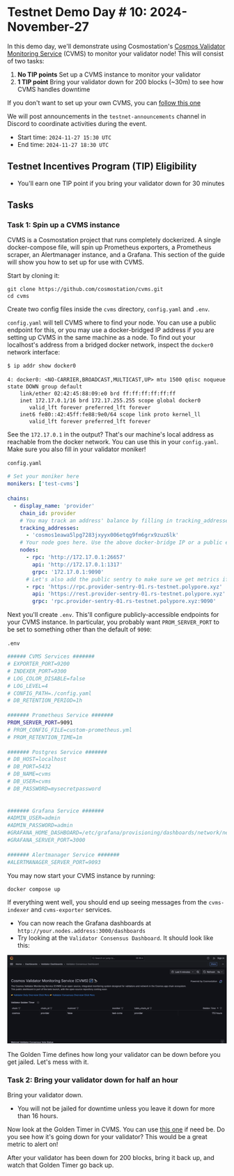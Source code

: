 # Testnet Demo Day # 10: 2024-November-27

In this demo day, we'll demonstrate using Cosmostation's [Cosmos Validator Monitoring Service](https://github.com/cosmostation/cvms) (CVMS) to monitor your validator node!
This will consist of two tasks:

1. **No TIP points** Set up a CVMS instance to monitor your validator
2. **1 TIP point** Bring your validator down for 200 blocks (~30m) to see how CVMS handles downtime

If you don't want to set up your own CVMS, you can [follow this one](http://143.198.42.179:3000/)

We will post announcements in the `testnet-announcements` channel in Discord to coordinate activities during the event.

* Start time: `2024-11-27 15:30 UTC`
* End time: `2024-11-27 18:30 UTC`

## Testnet Incentives Program (TIP) Eligibility

* You'll earn one TIP point if you bring your validator down for 30 minutes

## Tasks


### Task 1: Spin up a CVMS instance

CVMS is a Cosmostation project that runs completely dockerized. A single docker-compose file, will spin up Prometheus exporters, a Prometheus scraper,
an Alertmanager instance, and a Grafana. This section of the guide will
show you how to set up for use with CVMS.

Start by cloning it:

```shell
git clone https://github.com/cosmostation/cvms.git
cd cvms
```

Create two config files inside the `cvms` directory,
`config.yaml` and `.env`.

`config.yaml` will tell CVMS where to find your node. You can use a public
endpoint for this, or you may use a docker-bridged IP address if you are setting up CVMS in the same machine as a node.  To find out
your localhost's address from a bridged docker network, inspect the `docker0`
network interface:

```shell
$ ip addr show docker0

4: docker0: <NO-CARRIER,BROADCAST,MULTICAST,UP> mtu 1500 qdisc noqueue state DOWN group default
    link/ether 02:42:45:88:09:e0 brd ff:ff:ff:ff:ff:ff
    inet 172.17.0.1/16 brd 172.17.255.255 scope global docker0
       valid_lft forever preferred_lft forever
    inet6 fe80::42:45ff:fe88:9e0/64 scope link proto kernel_ll
       valid_lft forever preferred_lft forever
```

See the `172.17.0.1` in the output? That's our machine's local address as reachable from the
docker network. You can use this in your `config.yaml`. Make sure you also fill in your validator
moniker!

`config.yaml`
```yaml
# Set your moniker here
monikers: ['test-cvms']

chains:
  - display_name: 'provider'
    chain_id: provider
    # You may track an address' balance by filling in tracking_addresses
    tracking_addresses:
      - 'cosmos1eawa5lpg7283jxyyx006etqg9fm6grx9zuz6lk'
    # Your node goes here. Use the above docker-bridge IP or a public endpoint
    nodes:
      - rpc: 'http://172.17.0.1:26657'
        api: 'http://172.17.0.1:1317'
        grpc: '172.17.0.1:9090'
      # Let's also add the public sentry to make sure we get metrics if your node goes down.
      - rpc: 'https://rpc.provider-sentry-01.rs-testnet.polypore.xyz'
        api: 'https://rest.provider-sentry-01.rs-testnet.polypore.xyz'
        grpc: 'rpc.provider-sentry-01.rs-testnet.polypore.xyz:9090'

```

Next you'll create `.env`. This'll configure publicly-accessible endpoints
for your CVMS instance. In particular, you probably want `PROM_SERVER_PORT`
to be set to something other than the default of `9090`:

`.env`
```bash
###### CVMS Services #######
# EXPORTER_PORT=9200
# INDEXER_PORT=9300
# LOG_COLOR_DISABLE=false
# LOG_LEVEL=4
# CONFIG_PATH=./config.yaml
# DB_RETENTION_PERIOD=1h

####### Prometheus Service #######
PROM_SERVER_PORT=9091
# PROM_CONFIG_FILE=custom-prometheus.yml
# PROM_RETENTION_TIME=1m

####### Postgres Service #######
# DB_HOST=localhost
# DB_PORT=5432
# DB_NAME=cvms
# DB_USER=cvms
# DB_PASSWORD=mysecretpassword


####### Grafana Service #######
#ADMIN_USER=admin
#ADMIN_PASSWORD=admin
#GRAFANA_HOME_DASHBOARD=/etc/grafana/provisioning/dashboards/network/network-status-dashboard.json
#GRAFANA_SERVER_PORT=3000

####### Alertmanager Service #######
#ALERTMANAGER_SERVER_PORT=9093
```

You may now start your CVMS instance by running:

```shell
docker compose up
```

If everything went well, you should end up seeing messages from the `cvms-indexer` and `cvms-exporter` services.
* You can now reach the Grafana dashboards at `http://your.nodes.address:3000/dashboards`
* Try looking at the `Validator Consensus Dashboard`. It should look like this:

![Grafana screenshot](./consensus-dashboard.png)

The Golden Time defines how long your validator can be down before you get jailed.
Let's mess with it.

### Task 2: Bring your validator down for half an hour

Bring your validator down.
* You will not be jailed for downtime unless you leave it down for more than 16 hours.

Now look at the Golden Timer in CVMS. You can use [this one](http://143.198.42.179:3000/d/be0fqrlk919moe/validator-consensus-dashboard?from=now-5m&to=now&timezone=browser&refresh=5s) if need be. Do you see how it's going down for your validator? This would be a great metric to alert on!

After your validator has been down for 200 blocks, bring it back up, and watch that Golden Timer go back up.
